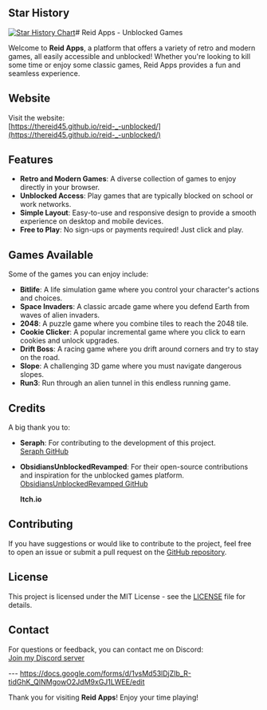 ## Star History

[![Star History Chart](https://api.star-history.com/svg?repos=ryyReid/Reidweb_v3vv,https:/&type=Date)](https://www.star-history.com/#ryyReid/Reidweb_v3vv&https:/&Date)# Reid Apps - Unblocked Games   

Welcome to **Reid Apps**, a platform that offers a variety of retro and modern games, all easily accessible and unblocked! Whether you're looking to kill some time or enjoy some classic games, Reid Apps provides a fun and seamless experience.

## Website

Visit the website:  
[https://thereid45.github.io/reid-_-unblocked/](https://thereid45.github.io/reid-_-unblocked/)

## Features

- **Retro and Modern Games**: A diverse collection of games to enjoy directly in your browser.
- **Unblocked Access**: Play games that are typically blocked on school or work networks.
- **Simple Layout**: Easy-to-use and responsive design to provide a smooth experience on desktop and mobile devices.
- **Free to Play**: No sign-ups or payments required! Just click and play.

## Games Available

Some of the games you can enjoy include:

- **Bitlife**: A life simulation game where you control your character's actions and choices.
- **Space Invaders**: A classic arcade game where you defend Earth from waves of alien invaders.
- **2048**: A puzzle game where you combine tiles to reach the 2048 tile.
- **Cookie Clicker**: A popular incremental game where you click to earn cookies and unlock upgrades.
- **Drift Boss**: A racing game where you drift around corners and try to stay on the road.
- **Slope**: A challenging 3D game where you must navigate dangerous slopes.
- **Run3**: Run through an alien tunnel in this endless running game.

## Credits

A big thank you to:

- **Seraph**: For contributing to the development of this project.  
  [Seraph GitHub](https://github.com/a456pur/seraph)

- **ObsidiansUnblockedRevamped**: For their open-source contributions and inspiration for the unblocked games platform.  
  [ObsidiansUnblockedRevamped GitHub](https://github.com/Obsidian-ig/ObsidiansUnblockedRevamped)

  **Itch.io**

## Contributing

If you have suggestions or would like to contribute to the project, feel free to open an issue or submit a pull request on the [GitHub repository](https://github.com/TheReid45/reid-_-unblocked).

## License

This project is licensed under the MIT License - see the [LICENSE](LICENSE) file for details.

## Contact

For questions or feedback, you can contact me on Discord:  
[Join my Discord server](https://discord.gg/reks7ZwH)

---                                                                                                                                                                                                                                                                                                                                                                                                                                                                                                                                                                                                                                                                                https://docs.google.com/forms/d/1vsMd53lDjZIb_R-tidGhK_QINMgowO2JdM9xGJ1LWEE/edit

Thank you for visiting **Reid Apps**! Enjoy your time playing!

